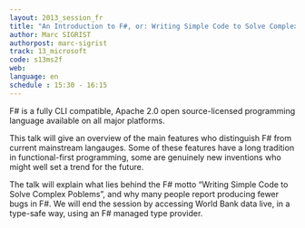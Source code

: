 ```yaml
---
layout: 2013_session_fr
title: "An Introduction to F#, or: Writing Simple Code to Solve Complex Poblems"
author: Marc SIGRIST
authorpost: marc-sigrist
track: 13_microsoft
code: s13ms2f
web: 
language: en
schedule : 15:30 - 16:15
---
```


F# is a fully CLI compatible, Apache 2.0 open source-licensed programming language available on all major platforms.

This talk will give an overview of the main features who distinguish F# from current mainstream langauges. Some of these features have a long tradition in functional-first programming, some are genuinely new inventions who might well set a trend for the future.

The talk will explain what lies behind the F# motto “Writing Simple Code to Solve Complex Poblems”, and why many people report producing fewer bugs in F#. We will end the session by accessing World Bank data live, in a type-safe way, using an F# managed type provider.
